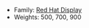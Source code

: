 - Family: [Red Hat Display](https://fonts.google.com/specimen/Red+Hat+Display)
- Weights: 500, 700, 900